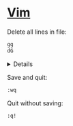 # [Vim](https://www.vim.org)

Delete all lines in file:

```txt
gg
dG
```

<details><summary>Details</summary>
<code>gg</code> moves the cursor to first line of the file.

<code>dG</code> deletes from current line to end of the file.
</details>

Save and quit:

```txt
:wq
```

Quit without saving:

```txt
:q!
```
